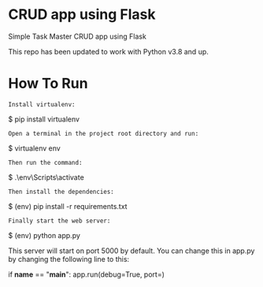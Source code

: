 # CRUD app using Flask

Simple Task Master CRUD app using Flask


This repo has been updated to work with Python v3.8 and up.

# How To Run

    Install virtualenv:

$ pip install virtualenv

    Open a terminal in the project root directory and run:

$ virtualenv env

    Then run the command:

$ .\env\Scripts\activate

    Then install the dependencies:

$ (env) pip install -r requirements.txt

    Finally start the web server:

$ (env) python app.py

This server will start on port 5000 by default. You can change this in app.py by changing the following line to this:

if __name__ == "__main__":
    app.run(debug=True, port=<desired port>)
